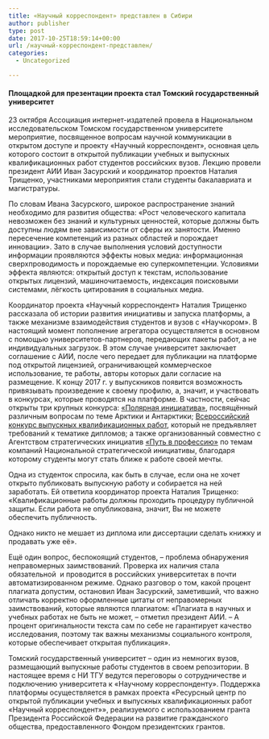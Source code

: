 ```yaml
---
title: «Научный корреспондент» представлен в Сибири
author: publisher
type: post
date: 2017-10-25T18:59:14+00:00
url: /научный-корреспондент-представлен/
categories:
  - Uncategorized

---
```

#### Площадкой для презентации проекта стал Томский государственный университет

23 октября Ассоциация интернет-издателей провела в Национальном исследовательском Томском государственном университете мероприятие, посвященное вопросам научной коммуникации в открытом доступе и проекту «Научный корреспондент», основная цель которого состоит в открытой публикации учебных и выпускных квалификационных работ студентов российских вузов. Лекцию провели президент АИИ Иван Засурский и координатор проектов Наталия Трищенко, участниками мероприятия стали студенты бакалавриата и магистратуры.

По словам Ивана Засурского, широкое распространение знаний необходимо для развития общества: «Рост человеческого капитала невозможен без знаний и культурных ценностей, которые должны быть доступны людям вне зависимости от сферы их занятости. Именно пересечение компетенций из разных областей и порождает инновации». Зато в случае выполнения условий доступности информации проявляются эффекты новых медиа: информационная сверхпроводимость и порождаемые ею суперкомпетенции. Условиями эффекта являются: открытый доступ к текстам, использование открытых лицензий, машиночитаемость, индексация поисковыми системами, лёгкость цитирования в социальных медиа.

Координатор проекта «Научный корреспондент» Наталия Трищенко рассказала об истории развития инициативы и запуска платформы, а также механизме взаимодействия студентов и вузов с «Научкором». В настоящий момент пополнение агрегатора осуществляется в основном с помощью университетов-партнеров, передающих пакеты работ, а не индивидуальных загрузок. В этом случае университет заключает соглашение с АИИ, после чего передает для публикации на платформе под открытой лицензией, ограничивающей коммерческое использование, те работы, авторы которых дали согласие на размещение. К концу 2017 г. у выпускников появится возможность привязывать произведение к своему профилю, а, значит, и участвовать в конкурсах, которые проводятся на платформе. В частности, сейчас открыты три крупных конкурса: [«Полярная инициатива»][1], посвящённый различным вопросам по теме Арктики и Антарктики; [Всероссийский конкурс выпускных квалификационных работ][2], который не предъявляет требований к тематике дипломов; а также организованный совместно с Агентством стратегических инициатив [«Путь в профессию»][3] по темам компаний Национальной стратегической инициативы, благодаря которому студенты могут стать ближе к работе своей мечты.

Одна из студенток спросила, как быть в случае, если она не хочет открыто публиковать выпускную работу и собирается на ней заработать. Ей ответила координатор проекта Наталия Трищенко: «Квалификационные работы должны проходить процедуру публичной защиты. Если работа не опубликована, значит, Вы не можете обеспечить публичность.

Однако никто не мешает из диплома или диссертации сделать книжку и продавать уже её».

Ещё один вопрос, беспокоящий студентов, – проблема обнаружения неправомерных заимствований. Проверка их наличия стала обязательной  и проводится в российских университетах в почти автоматизированном режиме. Однако разговор о том, какой процент плагиата допустим, остановил Иван Засурский, заметивший, что важно отличать корректно оформленные цитаты от неправомерных заимствований, которые являются плагиатом: «Плагиата в научных и учебных работах не быть не может, – отметил президент АИИ. – А процент оригинальности текста сам по себе не гарантирует качество исследования, поэтому так важны механизмы социального контроля, которые обеспечивает открытая публикация».

Томский государственный университет – один из немногих вузов, размещающий выпускные работы студентов в своем репозитории. В настоящее время с НИ ТГУ ведутся переговоры о сотрудничестве и подключению университета к «Научному корреспонденту». Поддержка платформы осуществляется в рамках проекта «Ресурсный центр по открытой публикации учебных и выпускных квалификационных работ «Научный корреспондент»», реализуемого с использованием гранта Президента Российской Федерации на развитие гражданского общества, предоставленного Фондом президентских грантов.

 [1]: https://nauchkor.ru/arctic
 [2]: https://nauchkor.ru/contests/assotsiatsiya-internet-izdateley-ob-yavlyaet-konkurs-vypusknyh-kvalifikatsionnyh-rabot-po-vsem-spetsialnostyam-59be8ab05f1be704a800a116
 [3]: https://nauchkor.ru/nti